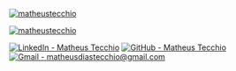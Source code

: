 [![matheustecchio](https://github-readme-stats.vercel.app/api?username=matheustecchio&theme=synthwave)](https://github.com/anuraghazra/github-readme-stats)

[![matheustecchio](https://github-readme-stats.vercel.app/api/top-langs/?username=matheustecchio&hide=html&layout=compact&theme=synthwave)](https://github.com/anuraghazra/github-readme-stats)
  
[![LinkedIn - Matheus Tecchio](https://img.shields.io/badge/LinkedIn-Matheus_Tecchio-642F6C?style=for-the-badge&logo=LinkedIn)](https://www.linkedin.com/in/matheustecchio/)
[![GitHub - Matheus Tecchio](https://img.shields.io/badge/GitHub-Matheus_Tecchio-642F6C?style=for-the-badge&logo=GitHub)](https://github.com/matheustecchio)
[![Gmail - matheusdiastecchio@gmail.com](https://img.shields.io/badge/Gmail-matheusdiastecchio%40gmail.com-642F6C?style=for-the-badge&logo=Gmail&logoColor=white)](mailto:matheusdiastecchio@gmail.com)

